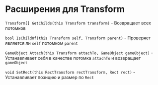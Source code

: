 ﻿# Расширения для Transform

`Transform[] GetChilds(this Transform transform)` - Возвращает всех потомков

`bool IsChildOf(this Transform self, Transform parent)` - Проверяет является ли `self` потомком `parent`

`GameObject Attach(this Transform attachTo, GameObject gameObject)` - Устанавливает себя в качестве потомка `attachTo` и возвращает `gameObject`

`void SetRect(this RectTransform rectTransform, Rect rect)` -  Устанавливает позицию и размер по `Rect`